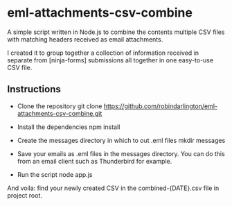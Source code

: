 eml-attachments-csv-combine
============================

A simple script written in Node.js to combine the contents multiple CSV files with matching headers received as email attachments.

I created it to group together a collection of information received in separate from [ninja-forms] submissions all together in one easy-to-use CSV file.

## Instructions

* Clone the repository
    git clone https://github.com/robindarlington/eml-attachments-csv-combine.git

* Install the dependencies
    npm install

* Create the messages directory in which to out .eml files
    mkdir messages

* Save your emails as .eml files in the messages directory.
You can do this from an email client such as Thunderbird for example.

* Run the script
    node app.js

And voila: find your newly created CSV in the combined-{DATE}.csv file in project root.
